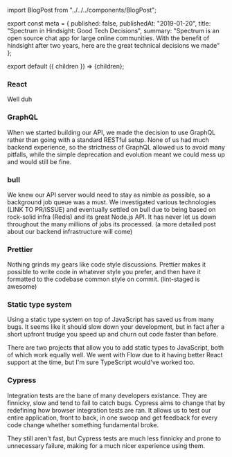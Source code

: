 import BlogPost from "../../../components/BlogPost";

export const meta = {
  published: false,
  publishedAt: "2019-01-20",
  title: "Spectrum in Hindsight: Good Tech Decisions",
  summary:
    "Spectrum is an open source chat app for large online communities. With the benefit of hindsight after two years, here are the great technical decisions we made"
};

export default ({ children }) => <BlogPost meta={meta}>{children}</BlogPost>;

### React

Well duh

### GraphQL

When we started building our API, we made the decision to use GraphQL rather than going with a standard RESTful setup. None of us had much backend experience, so the strictness of GraphQL allowed us to avoid many pitfalls, while the simple deprecation and evolution meant we could mess up and would still be fine.

### bull

We knew our API server would need to stay as nimble as possible, so a background job queue was a must. We investigated various technologies (LINK TO PR/ISSUE) and eventually settled on bull due to being based on rock-solid infra (Redis) and its great Node.js API. It has never let us down throughout the many millions of jobs its processed. (a more detailed post about our backend infrastructure will come)

### Prettier

Nothing grinds my gears like code style discussions. Prettier makes it possible to write code in whatever style you prefer, and then have it formatted to the codebase common style on commit. (lint-staged is awesome)

### Static type system

Using a static type system on top of JavaScript has saved us from many bugs. It seems like it should slow down your development, but in fact after a short upfront trudge you speed up and churn out code faster than before.

There are two projects that allow you to add static types to JavaScript, both of which work equally well. We went with Flow due to it having better React support at the time, but I'm sure TypeScript would've worked too.

### Cypress

Integration tests are the bane of many developers existance. They are finnicky, slow and tend to fail to catch bugs. Cypress aims to change that by redefining how browser integration tests are ran. It allows us to test our entire application, front to back, in one swoop and get feedback for every code change whether something fundamental broke.

They still aren't fast, but Cypress tests are much less finnicky and prone to unnecessary failure, making for a much nicer experience using them.
